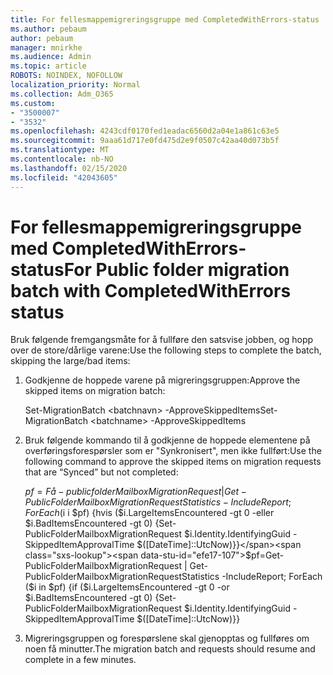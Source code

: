 ```yaml
---
title: For fellesmappemigreringsgruppe med CompletedWithErrors-status
ms.author: pebaum
author: pebaum
manager: mnirkhe
ms.audience: Admin
ms.topic: article
ROBOTS: NOINDEX, NOFOLLOW
localization_priority: Normal
ms.collection: Adm_O365
ms.custom:
- "3500007"
- "3532"
ms.openlocfilehash: 4243cdf0170fed1eadac6560d2a04e1a861c63e5
ms.sourcegitcommit: 9aaa61d717e0fd475d2e9f0507c42aa40d073b5f
ms.translationtype: MT
ms.contentlocale: nb-NO
ms.lasthandoff: 02/15/2020
ms.locfileid: "42043605"
---
```

# <a name="for-public-folder-migration-batch-with-completedwitherrors-status"></a><span data-ttu-id="efe17-102">For fellesmappemigreringsgruppe med CompletedWithErrors-status</span><span class="sxs-lookup"><span data-stu-id="efe17-102">For Public folder migration batch with CompletedWithErrors status</span></span>

<span data-ttu-id="efe17-103">Bruk følgende fremgangsmåte for å fullføre den satsvise jobben, og hopp over de store/dårlige varene:</span><span class="sxs-lookup"><span data-stu-id="efe17-103">Use the following steps to complete the batch, skipping the large/bad items:</span></span> 
1. <span data-ttu-id="efe17-104">Godkjenne de hoppede varene på migreringsgruppen:</span><span class="sxs-lookup"><span data-stu-id="efe17-104">Approve the skipped items on migration batch:</span></span>

    <span data-ttu-id="efe17-105">Set-MigrationBatch \<batchnavn> -ApproveSkippedItems</span><span class="sxs-lookup"><span data-stu-id="efe17-105">Set-MigrationBatch \<batchname> -ApproveSkippedItems</span></span> 
2. <span data-ttu-id="efe17-106">Bruk følgende kommando til å godkjenne de hoppede elementene på overføringsforespørsler som er "Synkronisert", men ikke fullført:</span><span class="sxs-lookup"><span data-stu-id="efe17-106">Use the following command to approve the skipped items on migration requests that are “Synced” but not completed:</span></span>

    <span data-ttu-id="efe17-107">$pf=Få-publicfolderMailboxMigrationRequest | Get-PublicFolderMailboxMigrationRequestStatistics -IncludeReport; ForEach ($i i $pf) {hvis ($i.LargeItemsEncountered -gt 0 -eller $i.BadItemsEncountered -gt 0) {Set-PublicFolderMailboxMigrationRequest $i.Identity.IdentifyingGuid -SkippedItemApprovalTime $([DateTime]::UtcNow)}}</span><span class="sxs-lookup"><span data-stu-id="efe17-107">$pf=Get-PublicFolderMailboxMigrationRequest | Get-PublicFolderMailboxMigrationRequestStatistics -IncludeReport; ForEach ($i in $pf) {if ($i.LargeItemsEncountered -gt 0 -or $i.BadItemsEncountered -gt 0) {Set-PublicFolderMailboxMigrationRequest $i.Identity.IdentifyingGuid -SkippedItemApprovalTime $([DateTime]::UtcNow)}}</span></span>
3. <span data-ttu-id="efe17-108">Migreringsgruppen og forespørslene skal gjenopptas og fullføres om noen få minutter.</span><span class="sxs-lookup"><span data-stu-id="efe17-108">The migration batch and requests should resume and complete in a few minutes.</span></span>

